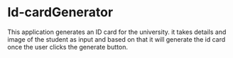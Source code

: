 # Id-cardGenerator
This application generates an ID card for the university. it takes details and image of the student as input and based on that it will generate the id card once the user clicks the generate button.
